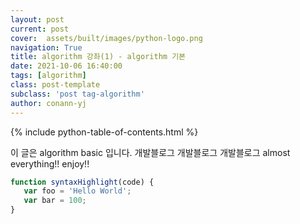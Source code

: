 ```yaml
---
layout: post
current: post
cover:  assets/built/images/python-logo.png
navigation: True
title: algorithm 강좌(1) - algorithm 기본 
date: 2021-10-06 16:40:00
tags: [algorithm]
class: post-template
subclass: 'post tag-algorithm'
author: conann-yj
---
```


{% include python-table-of-contents.html %}

이 글은 algorithm basic 입니다. 개발블로그 개발블로그 개발블로그
almost everything!! enjoy!! 

~~~javascript
function syntaxHighlight(code) {
   var foo = 'Hello World';
   var bar = 100;
}
~~~